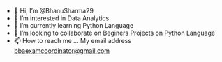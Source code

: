 - 👋 Hi, I’m @BhanuSharma29
- 👀 I’m interested in Data Analytics
- 🌱 I’m currently learning Python Language 
- 💞️ I’m looking to collaborate on Beginers Projects on Python Language
- 📫 How to reach me ... My email address bbaexamcoordinator@gmail.com

<!---
BhanuSharma29/BhanuSharma29 is a ✨ special ✨ repository because its `README.md` (this file) appears on your GitHub profile.
You can click the Preview link to take a look at your changes.
--->
